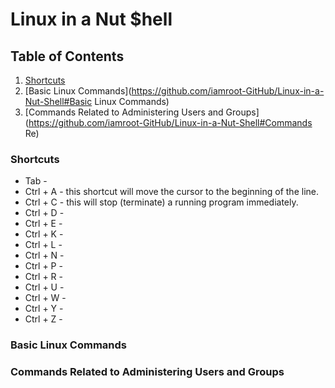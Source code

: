# Linux in a Nut $hell
## Table of Contents
1. [Shortcuts](https://github.com/iamroot-GitHub/Linux-in-a-Nut-Shell#shortcuts)
2. [Basic Linux Commands](https://github.com/iamroot-GitHub/Linux-in-a-Nut-Shell#Basic Linux Commands)
3. [Commands Related to Administering Users and Groups](https://github.com/iamroot-GitHub/Linux-in-a-Nut-Shell#Commands Re)
### Shortcuts
- Tab - 
- Ctrl + A - this shortcut will move the cursor to the beginning of the line.
- Ctrl + C - this will stop (terminate) a running program immediately.
- Ctrl + D - 
- Ctrl + E - 
- Ctrl + K - 
- Ctrl + L - 
- Ctrl + N - 
- Ctrl + P - 
- Ctrl + R - 
- Ctrl + U - 
- Ctrl + W - 
- Ctrl + Y - 
- Ctrl + Z - 
### Basic Linux Commands
### Commands Related to Administering Users and Groups
